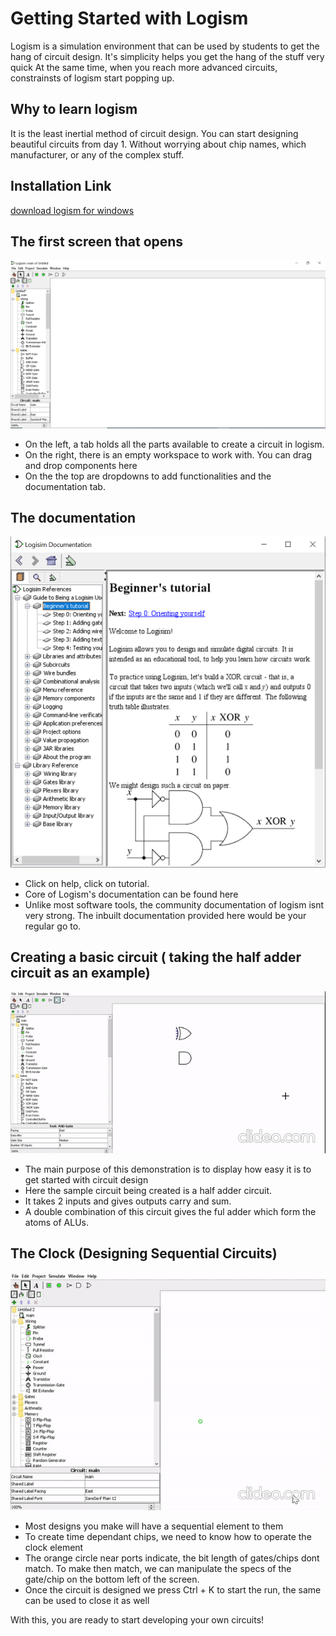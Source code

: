 

# Getting Started with Logism 

Logism is a simulation environment that can be used by students to get the hang of circuit design. 
It's simplicity helps you get the hang of the stuff very quick
At the same time, when you reach more advanced circuits, constrainsts of logism start popping up.

## Why to learn logism


It is the least inertial method of circuit design. You can start designing beautiful circuits from day 1. Without worrying about chip names, which manufacturer, or any of the complex stuff. 


## Installation Link


[download logism for windows](https://sourceforge.net/projects/circuit/)


## The first screen that opens


![empty logism screen](/ltut1.PNG)

- On the left, a tab holds all the parts available to create a circuit in logism.
- On the right, there is an empty workspace to work with. You can drag and drop components here
- On the the top are dropdowns to add functionalities and the documentation tab.


## The documentation 


![logism documentation](https://github.com/ninja3011/logismtutorial/blob/gh-pages/ltut2.PNG)


- Click on help, click on tutorial.
- Core of Logism's documentation can be found here
- Unlike most software tools, the community documentation of logism isnt very strong. The inbuilt documentation provided here would be your regular go to.


## Creating a basic circuit ( taking the half adder circuit as an example)


![making a half adder circuit](https://github.com/ninja3011/logismtutorial/blob/gh-pages/halfadder.gif)
- The main purpose of this demonstration is to display how easy it is to get started with circuit design
- Here the sample circuit being created is a half adder circuit.
- It takes 2 inputs and gives outputs carry and sum. 
- A double combination of this circuit gives the ful adder which form the atoms of ALUs. 

## The Clock (Designing Sequential Circuits)

![counter](https://github.com/ninja3011/logismtutorial/blob/gh-pages/counter.gif)

- Most designs you make will have a sequential element to them
- To create time dependant chips, we need to know how to operate the clock element
- The orange circle near ports indicate, the bit length of gates/chips dont match.
  To make then match, we can manipulate the specs of the gate/chip on the bottom left of the screen.
- Once the circuit is designed we press Ctrl + K to start the run, the same can be used to close it as well


With this, you are ready to start developing your own circuits!


